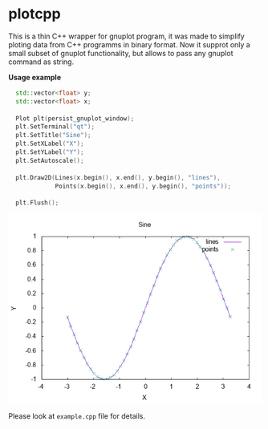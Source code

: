 # plotcpp
This is a thin C++ wrapper for gnuplot program, it was made to simplify ploting data from C++ programms in binary format. Now it supprot only a small subset of gnuplot functionality, but allows to pass any gnuplot command as string. 

**Usage example**
```cpp  
  std::vector<float> y;
  std::vector<float> x;  

  Plot plt(persist_gnuplot_window);
  plt.SetTerminal("qt");
  plt.SetTitle("Sine");
  plt.SetXLabel("X");
  plt.SetYLabel("Y");
  plt.SetAutoscale();

  plt.Draw2D(Lines(x.begin(), x.end(), y.begin(), "lines"),
             Points(x.begin(), x.end(), y.begin(), "points"));

  plt.Flush();
```
![output](/example.png)

Please look at ```example.cpp``` file for details.
